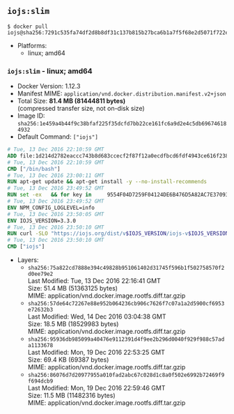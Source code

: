## `iojs:slim`

```console
$ docker pull iojs@sha256:7291c535fa74df2d8b8df31c137b815b27bca6b1a7f5f68e2d5071f722e9b5e8
```

-	Platforms:
	-	linux; amd64

### `iojs:slim` - linux; amd64

-	Docker Version: 1.12.3
-	Manifest MIME: `application/vnd.docker.distribution.manifest.v2+json`
-	Total Size: **81.4 MB (81444811 bytes)**  
	(compressed transfer size, not on-disk size)
-	Image ID: `sha256:1e459a4b44f9c38bfaf225f35dcfd7bb22ce161fc6a9d2e4c5db696746184932`
-	Default Command: `["iojs"]`

```dockerfile
# Tue, 13 Dec 2016 22:10:59 GMT
ADD file:1d214d2782eaccc743b8d683ccecf2f87f12a0ecdfbcd6fdf4943ce616f23870 in / 
# Tue, 13 Dec 2016 22:10:59 GMT
CMD ["/bin/bash"]
# Tue, 13 Dec 2016 23:00:11 GMT
RUN apt-get update && apt-get install -y --no-install-recommends 		ca-certificates 		curl 		wget 	&& rm -rf /var/lib/apt/lists/*
# Tue, 13 Dec 2016 23:49:52 GMT
RUN set -ex   && for key in     9554F04D7259F04124DE6B476D5A82AC7E37093B     94AE36675C464D64BAFA68DD7434390BDBE9B9C5     0034A06D9D9B0064CE8ADF6BF1747F4AD2306D93     FD3A5288F042B6850C66B31F09FE44734EB7990E     71DCFD284A79C3B38668286BC97EC7A07EDE3FC1     DD8F2338BAE7501E3DD5AC78C273792F7D83545D   ; do     gpg --keyserver ha.pool.sks-keyservers.net --recv-keys "$key"   ; done
# Tue, 13 Dec 2016 23:49:52 GMT
ENV NPM_CONFIG_LOGLEVEL=info
# Tue, 13 Dec 2016 23:50:05 GMT
ENV IOJS_VERSION=3.3.0
# Tue, 13 Dec 2016 23:50:10 GMT
RUN curl -SLO "https://iojs.org/dist/v$IOJS_VERSION/iojs-v$IOJS_VERSION-linux-x64.tar.gz"   && curl -SLO "https://iojs.org/dist/v$IOJS_VERSION/SHASUMS256.txt.asc"   && gpg --verify SHASUMS256.txt.asc   && grep " iojs-v$IOJS_VERSION-linux-x64.tar.gz\$" SHASUMS256.txt.asc | sha256sum -c -   && tar -xzf "iojs-v$IOJS_VERSION-linux-x64.tar.gz" -C /usr/local --strip-components=1   && rm "iojs-v$IOJS_VERSION-linux-x64.tar.gz" SHASUMS256.txt.asc
# Tue, 13 Dec 2016 23:50:10 GMT
CMD ["iojs"]
```

-	Layers:
	-	`sha256:75a822cd7888e394c49828b951061402d31745f596b1f502758570f2d0ee79e2`  
		Last Modified: Tue, 13 Dec 2016 22:16:41 GMT  
		Size: 51.4 MB (51363125 bytes)  
		MIME: application/vnd.docker.image.rootfs.diff.tar.gzip
	-	`sha256:57de64c72267e88e952b064236cb906c7626f7c07a1a2d5900cf6953e72632b3`  
		Last Modified: Wed, 14 Dec 2016 03:04:38 GMT  
		Size: 18.5 MB (18529983 bytes)  
		MIME: application/vnd.docker.image.rootfs.diff.tar.gzip
	-	`sha256:95936db985099a40476e9112391d4f9ee2b296d0040f929f988c57ada1133678`  
		Last Modified: Mon, 19 Dec 2016 22:53:25 GMT  
		Size: 69.4 KB (69387 bytes)  
		MIME: application/vnd.docker.image.rootfs.diff.tar.gzip
	-	`sha256:86076d7d20977955a010fad2abc67c028d1c8a0f502e6992b72469f9f694dcb9`  
		Last Modified: Mon, 19 Dec 2016 22:59:46 GMT  
		Size: 11.5 MB (11482316 bytes)  
		MIME: application/vnd.docker.image.rootfs.diff.tar.gzip

